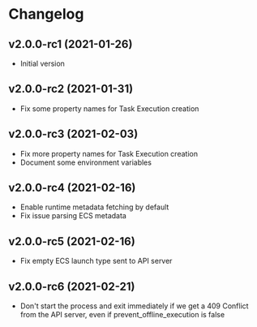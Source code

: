 # Changelog

<!--next-version-placeholder-->

## v2.0.0-rc1 (2021-01-26)
* Initial version
## v2.0.0-rc2 (2021-01-31)
* Fix some property names for Task Execution creation
## v2.0.0-rc3 (2021-02-03)
* Fix more property names for Task Execution creation
* Document some environment variables
## v2.0.0-rc4 (2021-02-16)
* Enable runtime metadata fetching by default
* Fix issue parsing ECS metadata
## v2.0.0-rc5 (2021-02-16)
* Fix empty ECS launch type sent to API server
## v2.0.0-rc6 (2021-02-21)
* Don't start the process and exit immediately if we get a 409 Conflict from the API server, even if prevent_offline_execution is false
